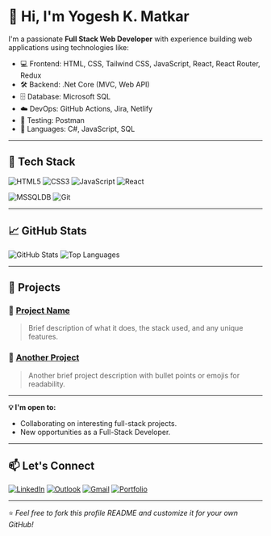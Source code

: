 # 👋 Hi, I'm Yogesh K. Matkar

I'm a passionate **Full Stack Web Developer** with experience building web applications using technologies like:

- 💻 Frontend: HTML, CSS, Tailwind CSS, JavaScript, React, React Router, Redux
- 🛠 Backend: .Net Core (MVC, Web API)
- 🗄️ Database: Microsoft SQL
- ☁️ DevOps: GitHub Actions, Jira, Netlify
- 🧪 Testing: Postman
- 💬 Languages: C#, JavaScript, SQL

---

## 🔧 Tech Stack

![HTML5](https://img.shields.io/badge/-HTML5-E34F26?style=flat&logo=html5&logoColor=white)
![CSS3](https://img.shields.io/badge/-CSS3-1572B6?style=flat&logo=css3)
![JavaScript](https://img.shields.io/badge/-JavaScript-F7DF1E?style=flat&logo=javascript&logoColor=black)
![React](https://img.shields.io/badge/-React-61DAFB?style=flat&logo=react&logoColor=white)

![MSSQLDB](https://img.shields.io/badge/Microsoft_SQL_Server-CC2927?style=flat)
![Git](https://img.shields.io/badge/-Git-F05032?style=flat&logo=git&logoColor=white)

---

## 📈 GitHub Stats

![GitHub Stats](https://github-readme-stats.vercel.app/api?username=yourusername&show_icons=true&theme=github_dark)
![Top Languages](https://github-readme-stats.vercel.app/api/top-langs/?username=yourusername&layout=compact&theme=github_dark)

---

## 🧩 Projects

### 🔹 [Project Name](https://github.com/yourusername/project-name)
> Brief description of what it does, the stack used, and any unique features.

### 🔹 [Another Project](https://github.com/yourusername/another-project)
> Another brief project description with bullet points or emojis for readability.

---

**💡 I'm open to:**
* Collaborating on interesting full-stack projects.
* New opportunities as a Full-Stack Developer.
  
---

## 📫 Let's Connect

[![LinkedIn](https://img.shields.io/badge/-LinkedIn-0077B5?style=flat&logo=linkedin)](www.linkedin.com/in/yogesh-matkar-fullstack)
[![Outlook](https://img.shields.io/badge/Outlook-0078D4?style=for-the-badge&logo=microsoftoutlook&logoColor=white)](mailto:yogesh.matkar@outlook.in)
[![Gmail](https://img.shields.io/badge/Gmail-D14836?style=for-the-badge&logo=gmail&logoColor=white)](mailto:yogesh.matkar51186@gmail.com)
[![Portfolio](https://img.shields.io/badge/Live%20Demo-00C7B7?style=for-the-badge&logo=netlify)](https://app.netlify.com/teams/yogeshkm/projects)



---

⭐️ *Feel free to fork this profile README and customize it for your own GitHub!*
